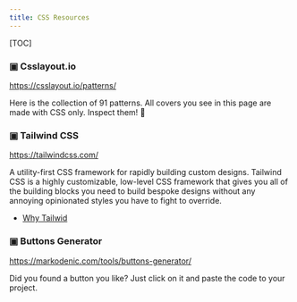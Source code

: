 ```yaml
---
title: CSS Resources
---
```


[TOC]

### ▣ Csslayout.io

<https://csslayout.io/patterns/>

Here is the collection of 91 patterns.  All covers you see in this page are
made with CSS only. Inspect them! 🎉


### ▣ Tailwind CSS    

<https://tailwindcss.com/>


A utility-first CSS framework for rapidly building custom designs.  Tailwind
CSS is a highly customizable, low-level CSS framework that gives you all of
the building blocks you need to build bespoke designs without any annoying
opinionated styles you have to fight to override.

- [Why Tailwid](https://tailwindcss.com/#what-is-tailwind)

### ▣ Buttons Generator

<https://markodenic.com/tools/buttons-generator/>

Did you found a button you like? Just click on it and paste the code to your
project.
